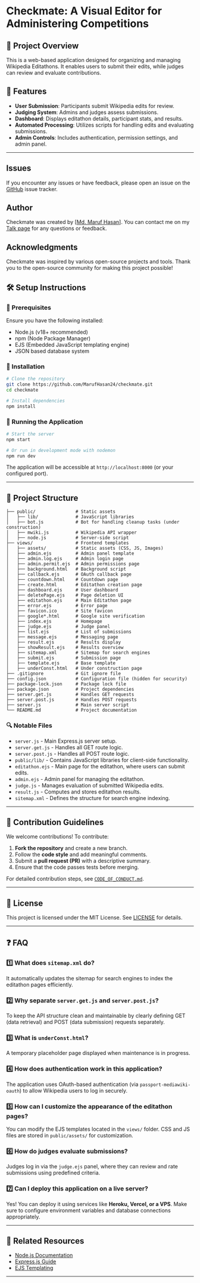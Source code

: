 # Checkmate: A Visual Editor for Administering Competitions

## 📌 Project Overview

This is a web-based application designed for organizing and managing Wikipedia Editathons. It enables users to submit their edits, while judges can review and evaluate contributions.

## 🚀 Features

- **User Submission**: Participants submit Wikipedia edits for review.
- **Judging System**: Admins and judges assess submissions.
- **Dashboard**: Displays editathon details, participant stats, and results.
- **Automated Processing**: Utilizes scripts for handling edits and evaluating submissions.
- **Admin Controls**: Includes authentication, permission settings, and admin panel.

---

## Issues

If you encounter any issues or have feedback, please open an issue on the [GitHub](https://github.com/MarufHasan24/checkmate/issues) issue tracker.

## Author

Checkmate was created by [[Md. Maruf Hasan](https://bn.wikipedia.org/wiki/ব্যবহারকারী:Maruf)]. You can contact me on my [Talk page](https://meta.wikimedia.org/wiki/User_talk:Maruf) for any questions or feedback.

## Acknowledgments

Checkmate was inspired by various open-source projects and tools. Thank you to the open-source community for making this project possible!

## 🛠️ Setup Instructions

### 📌 Prerequisites

Ensure you have the following installed:

- Node.js (v18+ recommended)
- npm (Node Package Manager)
- EJS (Embedded JavaScript templating engine)
- JSON based database system

### 🔧 Installation

```sh
# Clone the repository
git clone https://github.com/MarufHasan24/checkmate.git
cd checkmate

# Install dependencies
npm install
```

### 🏃 Running the Application

```sh
# Start the server
npm start

# Or run in development mode with nodemon
npm run dev
```

The application will be accessible at `http://localhost:8000` (or your configured port).

---

## 📂 Project Structure

```
├── public/               # Static assets
│   ├── lib/              # JavaScript libraries
│   ├── bot.js            # Bot for handling cleanup tasks (under construction)
│   ├── mwiki.js          # Wikipedia API wrapper
│   ├── node.js           # Server-side script
├── views/                # Frontend templates
│   ├── assets/           # Static assets (CSS, JS, Images)
│   ├── admin.ejs         # Admin panel template
│   ├── admin.log.ejs     # Admin login page
│   ├── admin.permit.ejs  # Admin permissions page
│   ├── background.html   # Background script
│   ├── callback.ejs      # OAuth callback page
│   ├── countdown.html    # Countdown page
│   ├── create.html       # Editathon creation page
│   ├── dashboard.ejs     # User dashboard
│   ├── deletePage.ejs    # Page deletion UI
│   ├── editathon.ejs     # Main Editathon page
│   ├── error.ejs         # Error page
│   ├── favicon.ico       # Site favicon
│   ├── google*.html      # Google site verification
│   ├── index.ejs         # Homepage
│   ├── judge.ejs         # Judge panel
│   ├── list.ejs          # List of submissions
│   ├── message.ejs       # Messaging page
│   ├── result.ejs        # Results display
│   ├── showResult.ejs    # Results overview
│   ├── sitemap.xml       # Sitemap for search engines
│   ├── submit.ejs        # Submission page
│   ├── template.ejs      # Base template
│   ├── underConst.html   # Under construction page
├── .gitignore            # Git ignore file
├── config.json           # Configuration file (hidden for security)
├── package-lock.json     # Package lock file
├── package.json          # Project dependencies
├── server.get.js         # Handles GET requests
├── server.post.js        # Handles POST requests
├── server.js             # Main server script
└── README.md             # Project documentation
```

### 🔍 Notable Files

- `server.js` - Main Express.js server setup.
- `server.get.js` - Handles all GET route logic.
- `server.post.js` - Handles all POST route logic.
- `public/lib/` - Contains JavaScript libraries for client-side functionality.
- `editathon.ejs` - Main page for the editathon, where users can submit edits.
- `admin.ejs` - Admin panel for managing the editathon.
- `judge.js` - Manages evaluation of submitted Wikipedia edits.
- `result.js` - Computes and stores editathon results.
- `sitemap.xml` - Defines the structure for search engine indexing.

---

## 📝 Contribution Guidelines

We welcome contributions! To contribute:

1. **Fork the repository** and create a new branch.
2. Follow the **code style** and add meaningful comments.
3. Submit a **pull request (PR)** with a descriptive summary.
4. Ensure that the code passes tests before merging.

For detailed contribution steps, see [`CODE_OF_CONDUCT.md`](CODE_OF_CONDUCT.md).

---

## 📜 License

This project is licensed under the MIT License. See [LICENSE](LICENSE) for details.

---

## ❓ FAQ

### 1️⃣ What does `sitemap.xml` do?

It automatically updates the sitemap for search engines to index the editathon pages efficiently.

### 2️⃣ Why separate `server.get.js` and `server.post.js`?

To keep the API structure clean and maintainable by clearly defining GET (data retrieval) and POST (data submission) requests separately.

### 3️⃣ What is `underConst.html`?

A temporary placeholder page displayed when maintenance is in progress.

### 4️⃣ How does authentication work in this application?

The application uses OAuth-based authentication (via `passport-mediawiki-oauth`) to allow Wikipedia users to log in securely.

### 5️⃣ How can I customize the appearance of the editathon pages?

You can modify the EJS templates located in the `views/` folder. CSS and JS files are stored in `public/assets/` for customization.

### 6️⃣ How do judges evaluate submissions?

Judges log in via the `judge.ejs` panel, where they can review and rate submissions using predefined criteria.

### 7️⃣ Can I deploy this application on a live server?

Yes! You can deploy it using services like **Heroku, Vercel, or a VPS**. Make sure to configure environment variables and database connections appropriately.

---

## 🔗 Related Resources

- [Node.js Documentation](https://nodejs.org/en/docs/)
- [Express.js Guide](https://expressjs.com/)
- [EJS Templating](https://ejs.co/)

---
